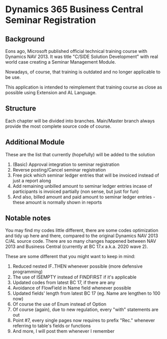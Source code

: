 # Dynamics 365 Business Central Seminar Registration

## Background
Eons ago, Microsoft published official technical training course with Dynamics NAV 2013. It was title "C/SIDE Solution Development" with real world case creating a Seminar Management Module.

Nowadays, of course, that training is outdated and no longer applicable to be use.

This application is intended to reimplement that training course as close as possible using Extension and AL Language.

## Structure
Each chapter will be divided into branches. Main/Master branch always provide the most complete source code of course.

## Additional Module
These are the list that currently (hopefully) will be added to the solution
1.	(Basic) Approval integration to seminar registration
2.	Reverse posting/Cancel seminar registration
3.  Free pick which seminar ledger entries that will be invoiced instead of just a report along
4.  Add remaining unbilled amount to seminar ledger entries incase of participants is invoiced partially (non sense, but just for fun)
5.  And also, billed amount and paid amount to seminar ledger entries - these amount is normally shown in reports

## Notable notes
You may find my codes little different, there are some codes optimization and tidy up here and there, compared to the original Dynamics NAV 2013 C/AL source code. There are so many changes happened between NAV 2013 and Business Central (currently at BC 17.x a.k.a. 2020 wave 2).

These are some different that you might want to keep in mind:
1.  Reduced nested IF..THEN whenever possible (more defensive programming)
2.  The use of ISEMPTY instead of FINDFIRST if it's applicable
3.  Updated codes from latest BC 17, if there are any
4.  Avoidance of FlowField in Name field whenever possible
5.  Updated fields' length from latest BC 17 (eg. Name are lengthen to 100 now)
6.  Of course the use of Enum instead of Option
7.  Of course (again), due to new regulation, every "with" statements are out
8.  Point #7, every single pages now requires to prefix "Rec." whenever referring to table's fields or functions
9.  And more, I will post them whenever I remember